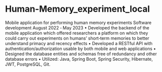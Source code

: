 # Human-Memory_experiment_local
Mobile application for performing human memory experiments
Software development August 2022 ‑ May 2023
• Developed the backend of the mobile application which offered researchers a platform on which they could carry out experiments on humans’
short‑term memories to better understand primacy and recency effects
• Developed a RESTful API with authentication/authorization usable by both mobile and web applications
• Designed the database entities and schemas free of redundancy and other database errors
• Utilized: Java, Spring Boot, Spring Security, Hibernate, JWT, PostgreSQL, Git.
